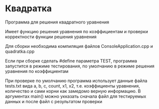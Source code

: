 # Квадратка
Программа для решения квадратного уравнения

Имеет функцию решения уравнения по коэффициентам и проверки корректности функции решения уравнения

Для сборки необходима компиляция файлов ConsoleApplication.cpp и quadratka.cpp

Если при сборке сделать #define параметра TEST, программа запустится в режиме тестирования, по умолчанию в режиме решения уравнения по коэффициентам

При проверке по умолчанию программа использует данные файла tests.txt вида a, b, c, count, x1, x2, т.е. коэффициенты уравнения, количество и сами корни как замедомо верную информацию. В аргументах main() можно укказать сначала файл для тестируемых данных и после файл с результатом проверки
